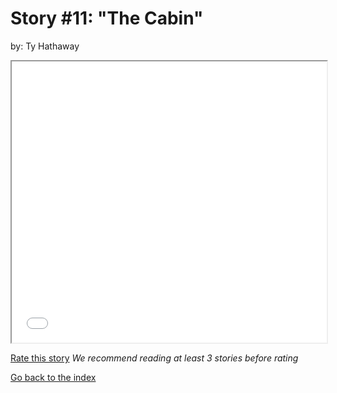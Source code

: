 # Story #11: "The Cabin"
by: Ty Hathaway


<iframe src="../stories/11_The Cabin.html" height="450px" width="100%"> </iframe>

[Rate this story](https://forms.gle/zbTTGuidhwvabMLT9) *We recommend reading at least 3 stories before rating*

[Go back to the index](../index.md)

